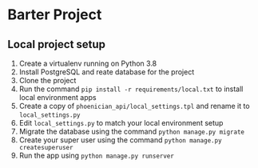 # Barter Project


## Local project setup

1. Create a virtualenv running on Python 3.8
2. Install PostgreSQL and reate database for the project
3. Clone the project
4. Run the command `pip install -r requirements/local.txt` to install local environment apps
5. Create a copy of `phoenician_api/local_settings.tpl` and rename it to `local_settings.py`
6. Edit `local_settings.py` to match your local environment setup
7. Migrate the database using the command `python manage.py migrate`
8. Create your super user using the command `python manage.py createsuperuser`
9. Run the app using `python manage.py runserver`
